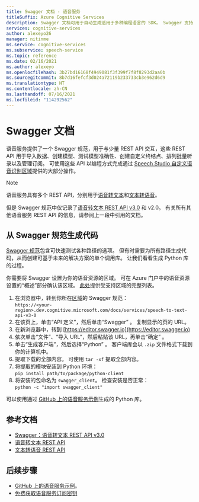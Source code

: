 ```yaml
---
title: Swagger 文档 - 语音服务
titleSuffix: Azure Cognitive Services
description: Swagger 文档可用于自动生成适用于多种编程语言的 SDK。 Swagger 支持服务中的所有操作
services: cognitive-services
author: alexeyo26
manager: nitinme
ms.service: cognitive-services
ms.subservice: speech-service
ms.topic: reference
ms.date: 02/16/2021
ms.author: alexeyo
ms.openlocfilehash: 3b27bd16168f4949081f3f399f7f8f8293d2aa0b
ms.sourcegitcommit: 8b7d16fefcf3d024a72119b233733cb3e962d6d9
ms.translationtype: HT
ms.contentlocale: zh-CN
ms.lasthandoff: 07/16/2021
ms.locfileid: "114292562"
---
```

# <a name="swagger-documentation"></a>Swagger 文档

语音服务提供了一个 Swagger 规范，用于与少量 REST API 交互，这些 REST API 用于导入数据、创建模型、测试模型准确性、创建自定义终结点、排列批量听录以及管理订阅。 可使用这些 API 以编程方式完成通过 [Speech Studio 自定义语音识别区域](./custom-speech-overview.md)提供的大部分操作。

> [!NOTE]
> 语音服务具有多个 REST API，分别用于[语音转文本](rest-speech-to-text.md)和[文本转语音](rest-text-to-speech.md)。  
>
> 但是 Swagger 规范中仅记录了[语音转文本 REST API v3.0](rest-speech-to-text.md#speech-to-text-rest-api-v30) 和 v2.0。 有关所有其他语音服务 REST API 的信息，请参阅上一段中引用的文档。

## <a name="generating-code-from-the-swagger-specification"></a>从 Swagger 规范生成代码

[Swagger 规范](https://westus.dev.cognitive.microsoft.com/docs/services/speech-to-text-api-v3-0)包含可快速测试各种路径的选项。 但有时需要为所有路径生成代码，从而创建可基于未来的解决方案的单个调用库。 让我们看看生成 Python 库的过程。

你需要将 Swagger 设置为你的语音资源的区域。 可在 Azure 门户中的语音资源设置的“概述”部分确认该区域。 [此处](regions.md#speech-to-text)提供受支持区域的完整列表。

1. 在浏览器中，转到你所在[区域](regions.md#speech-to-text)的 Swagger 规范：  
       `https://<your-region>.dev.cognitive.microsoft.com/docs/services/speech-to-text-api-v3-0`
1. 在该页上，单击“API 定义”，然后单击“Swagger” 。 复制显示的页的 URL。
1. 在新浏览器中，转到 [https://editor.swagger.io](https://editor.swagger.io)
1. 依次单击“文件”、“导入 URL”，然后粘贴该 URL，再单击“确定”  。
1. 单击“生成客户端”，然后选择“Python” 。 客户端库会以 `.zip` 文件格式下载到你的计算机中。
1. 提取下载的全部内容。 可使用 `tar -xf` 提取全部内容。
1. 将提取的模块安装到 Python 环境：  
      `pip install path/to/package/python-client`
1. 将安装的包命名为 `swagger_client`。 检查安装是否正常：  
       `python -c "import swagger_client"`

可以使用通过 [GitHub 上的语音服务示例](https://aka.ms/csspeech/samples)生成的 Python 库。

## <a name="reference-documents"></a>参考文档

* [Swagger：语音转文本 REST API v3.0](https://westus.dev.cognitive.microsoft.com/docs/services/speech-to-text-api-v3-0)
* [语音转文本 REST API](rest-speech-to-text.md)
* [文本转语音 REST API](rest-text-to-speech.md)

## <a name="next-steps"></a>后续步骤

* [GitHub 上的语音服务示例](https://aka.ms/csspeech/samples)。
* [免费获取语音服务订阅密钥](overview.md#try-the-speech-service-for-free)